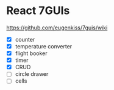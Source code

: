 # React 7GUIs

https://github.com/eugenkiss/7guis/wiki

- [x] counter
- [x] temperature converter
- [x] flight booker
- [x] timer
- [x] CRUD
- [ ] circle drawer
- [ ] cells
